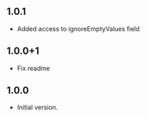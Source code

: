 ## 1.0.1
* Added access to ignoreEmptyValues field
## 1.0.0+1
* Fix readme
## 1.0.0
* Initial version.
